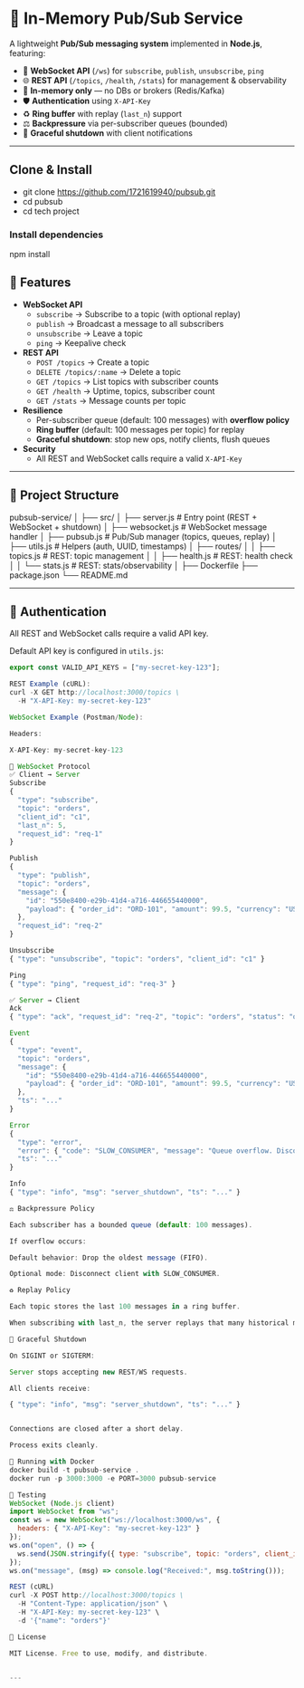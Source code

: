 # 📡 In-Memory Pub/Sub Service

A lightweight **Pub/Sub messaging system** implemented in **Node.js**, featuring:

- 🔌 **WebSocket API** (`/ws`) for `subscribe`, `publish`, `unsubscribe`, `ping`  
- 🌐 **REST API** (`/topics`, `/health`, `/stats`) for management & observability  
- 🧠 **In-memory only** — no DBs or brokers (Redis/Kafka)  
- 🛡️ **Authentication** using `X-API-Key`  
- ♻️ **Ring buffer** with replay (`last_n`) support  
- ⚖️ **Backpressure** via per-subscriber queues (bounded)  
- 📴 **Graceful shutdown** with client notifications  

---

## Clone & Install

- git clone https://github.com/1721619940/pubsub.git
- cd pubsub
- cd tech project

### Install dependencies
npm install


## 🚀 Features

- **WebSocket API**
  - `subscribe` → Subscribe to a topic (with optional replay)
  - `publish` → Broadcast a message to all subscribers
  - `unsubscribe` → Leave a topic
  - `ping` → Keepalive check
- **REST API**
  - `POST /topics` → Create a topic
  - `DELETE /topics/:name` → Delete a topic
  - `GET /topics` → List topics with subscriber counts
  - `GET /health` → Uptime, topics, subscriber count
  - `GET /stats` → Message counts per topic
- **Resilience**
  - Per-subscriber queue (default: 100 messages) with **overflow policy**
  - **Ring buffer** (default: 100 messages per topic) for replay
  - **Graceful shutdown**: stop new ops, notify clients, flush queues
- **Security**
  - All REST and WebSocket calls require a valid `X-API-Key`

---

## 📂 Project Structure

pubsub-service/
│
├── src/
│ ├── server.js # Entry point (REST + WebSocket + shutdown)
│ ├── websocket.js # WebSocket message handler
│ ├── pubsub.js # Pub/Sub manager (topics, queues, replay)
│ ├── utils.js # Helpers (auth, UUID, timestamps)
│ ├── routes/
│ │ ├── topics.js # REST: topic management
│ │ ├── health.js # REST: health check
│ │ └── stats.js # REST: stats/observability
│
├── Dockerfile
├── package.json
└── README.md


---

## 🔑 Authentication

All REST and WebSocket calls require a valid API key.  

Default API key is configured in `utils.js`:

```js
export const VALID_API_KEYS = ["my-secret-key-123"];

REST Example (cURL):
curl -X GET http://localhost:3000/topics \
  -H "X-API-Key: my-secret-key-123"

WebSocket Example (Postman/Node):

Headers:

X-API-Key: my-secret-key-123

🧩 WebSocket Protocol
✅ Client → Server
Subscribe
{
  "type": "subscribe",
  "topic": "orders",
  "client_id": "c1",
  "last_n": 5,
  "request_id": "req-1"
}

Publish
{
  "type": "publish",
  "topic": "orders",
  "message": {
    "id": "550e8400-e29b-41d4-a716-446655440000",
    "payload": { "order_id": "ORD-101", "amount": 99.5, "currency": "USD" }
  },
  "request_id": "req-2"
}

Unsubscribe
{ "type": "unsubscribe", "topic": "orders", "client_id": "c1" }

Ping
{ "type": "ping", "request_id": "req-3" }

✅ Server → Client
Ack
{ "type": "ack", "request_id": "req-2", "topic": "orders", "status": "ok", "ts": "..." }

Event
{
  "type": "event",
  "topic": "orders",
  "message": {
    "id": "550e8400-e29b-41d4-a716-446655440000",
    "payload": { "order_id": "ORD-101", "amount": 99.5, "currency": "USD" }
  },
  "ts": "..."
}

Error
{
  "type": "error",
  "error": { "code": "SLOW_CONSUMER", "message": "Queue overflow. Disconnecting." },
  "ts": "..."
}

Info
{ "type": "info", "msg": "server_shutdown", "ts": "..." }

⚖️ Backpressure Policy

Each subscriber has a bounded queue (default: 100 messages).

If overflow occurs:

Default behavior: Drop the oldest message (FIFO).

Optional mode: Disconnect client with SLOW_CONSUMER.

♻️ Replay Policy

Each topic stores the last 100 messages in a ring buffer.

When subscribing with last_n, the server replays that many historical messages.

📴 Graceful Shutdown

On SIGINT or SIGTERM:

Server stops accepting new REST/WS requests.

All clients receive:

{ "type": "info", "msg": "server_shutdown", "ts": "..." }


Connections are closed after a short delay.

Process exits cleanly.

🐳 Running with Docker
docker build -t pubsub-service .
docker run -p 3000:3000 -e PORT=3000 pubsub-service

🧪 Testing
WebSocket (Node.js client)
import WebSocket from "ws";
const ws = new WebSocket("ws://localhost:3000/ws", {
  headers: { "X-API-Key": "my-secret-key-123" }
});
ws.on("open", () => {
  ws.send(JSON.stringify({ type: "subscribe", topic: "orders", client_id: "c1" }));
});
ws.on("message", (msg) => console.log("Received:", msg.toString()));

REST (cURL)
curl -X POST http://localhost:3000/topics \
  -H "Content-Type: application/json" \
  -H "X-API-Key: my-secret-key-123" \
  -d '{"name": "orders"}'

📜 License

MIT License. Free to use, modify, and distribute.


---






